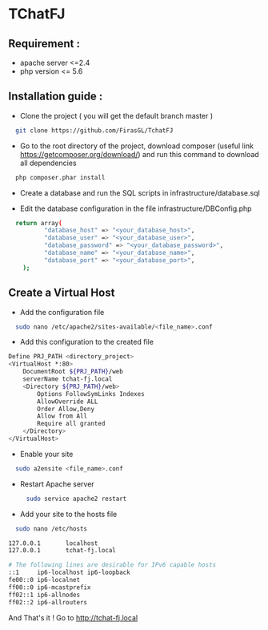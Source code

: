 # TChatFJ

## Requirement :
- apache server <=2.4
- php version <= 5.6

## Installation guide :

* Clone the project ( you will get the default branch master )

```bash
  git clone https://github.com/FirasGL/TchatFJ
```
* Go to the root directory of the project, download composer (useful link https://getcomposer.org/download/) and run this command to download all dependencies

```bash
  php composer.phar install
```

* Create a database and run the SQL scripts in infrastructure/database.sql

* Edit the database configuration in the file infrastructure/DBConfig.php

```bash
  return array(
          "database_host" => "<your_database_host>",
          "database_user" => "<your_database_user>",
          "database_password" => "<your_database_password>",
          "database_name" => "<your_database_name>",
          "database_port" => "<your_database_port>",
    );
```
## Create a Virtual Host
* Add the configuration file

```bash
  sudo nano /etc/apache2/sites-available/<file_name>.conf
```
* Add this configuration to the created file

```bash
Define PRJ_PATH <directory_project>
<VirtualHost *:80>
    DocumentRoot ${PRJ_PATH}/web
    serverName tchat-fj.local
    <Directory ${PRJ_PATH}/web>
        Options FollowSymLinks Indexes
        AllowOverride ALL
        Order Allow,Deny
        Allow from All
		Require all granted
    </Directory>
</VirtualHost>
```
* Enable your site

```bash
  sudo a2ensite <file_name>.conf
```
* Restart Apache server

```bash
     sudo service apache2 restart
```
* Add your site to the hosts file

```bash
  sudo nano /etc/hosts
```
```bash
127.0.0.1       localhost
127.0.0.1       tchat-fj.local

# The following lines are desirable for IPv6 capable hosts
::1     ip6-localhost ip6-loopback
fe00::0 ip6-localnet
ff00::0 ip6-mcastprefix
ff02::1 ip6-allnodes
ff02::2 ip6-allrouters
```

And That's it ! Go to http://tchat-fj.local 

